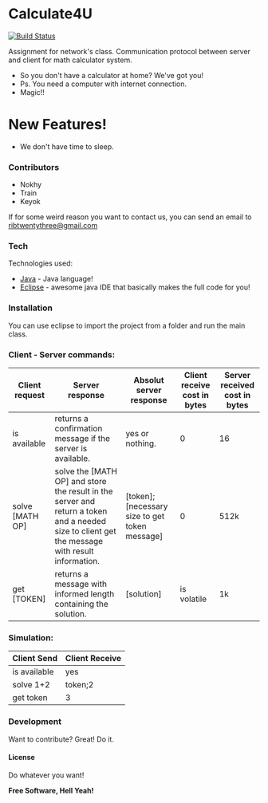 # Calculate4U

[![Build Status](https://travis-ci.org/joemccann/dillinger.svg?branch=master)](https://travis-ci.org/joemccann/dillinger)

Assignment for network's class.
Communication protocol between server and client for math calculator system.

  - So you don't have a calculator at home? We've got you!
  - Ps. You need a computer with internet connection.
  - Magic!!

# New Features!
 - We don't have time to sleep.

### Contributors
- Nokhy
- Train
- Keyok

If for some weird reason you want to contact us, you can send an email to
ribtwentythree@gmail.com

### Tech
Technologies used:
* [Java] - Java language!
* [Eclipse] - awesome java IDE that basically makes the full code for you!

### Installation
You can use eclipse to import the project from a folder and run the main class.

### Client - Server commands:

| Client request | Server response | Absolut server response | Client receive cost in bytes | Server received cost in bytes |
|------|------|------|------|------|
| is available| returns a confirmation message if the server is available.| yes or nothing.| 0| 16|
|solve [MATH OP]| solve the [MATH OP] and store the result in the server and return a token and a needed size to client get the message with result information.| [token];[necessary size to get token message]| 0| 512k|
|get [TOKEN]|returns a message with informed length containing the solution.|[solution]|is volatile|1k|

### Simulation:

|Client Send|Client Receive|
|-|-|
|is available|yes|
|solve 1+2|token;2|
|get token|3|




### Development

Want to contribute? Great!
Do it.

#### License
Do whatever you want!

**Free Software, Hell Yeah!**

[Java]: <https://www.oracle.com/technetwork/java/javase/downloads/index.html>
[Eclipse]: <https://www.eclipse.org/>

